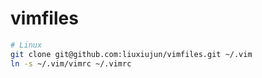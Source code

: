 # vimfiles
``` bash
# Linux
git clone git@github.com:liuxiujun/vimfiles.git ~/.vim
ln -s ~/.vim/vimrc ~/.vimrc
```
